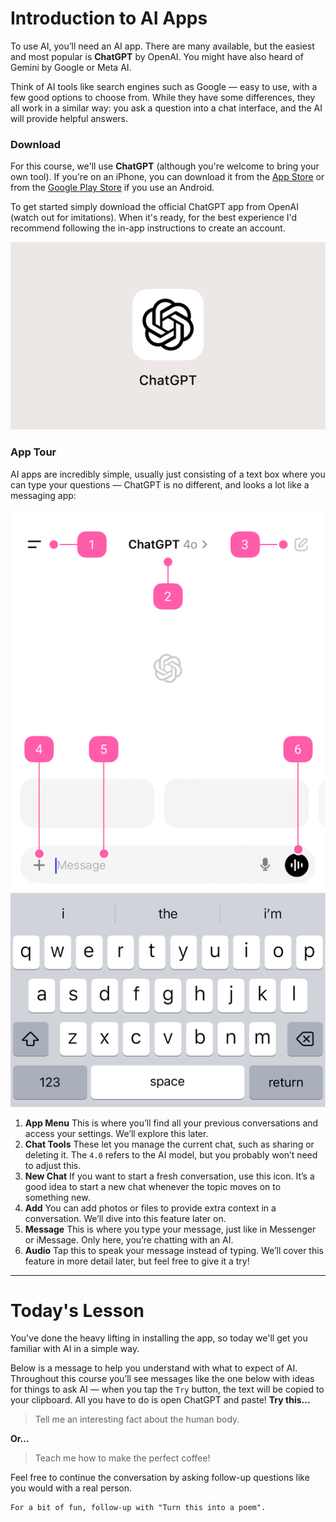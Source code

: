 # Introduction to AI Apps
To use AI, you’ll need an AI app. There are many available, but the easiest and most popular is **ChatGPT** by OpenAI. You might have also heard of Gemini by Google or Meta AI.

Think of AI tools like search engines such as Google — easy to use, with a few good options to choose from. While they have some differences, they all work in a similar way: you ask a question into a chat interface, and the AI will provide helpful answers.

### Download
For this course, we'll use **ChatGPT** (although you're welcome to bring your own tool). If you're on an iPhone, you can download it from the [App Store](https://apps.apple.com/us/app/chatgpt/id6448311069) or from the [Google Play Store](https://play.google.com/store/apps/details?id=com.openai.chatgpt) if you use an Android.

To get started simply download the official ChatGPT app from OpenAI (watch out for imitations). When it's ready, for the best experience I'd recommend following the in-app instructions to create an account.

![image](./assets/images/icon.png)

### App Tour
AI apps are incredibly simple, usually just consisting of a text box where you can type your questions &mdash; ChatGPT is no different, and looks a lot like a messaging app:

![image](./assets/images/tour.png)

1. **App Menu** This is where you’ll find all your previous conversations and access your settings. We’ll explore this later.
2. **Chat Tools** These let you manage the current chat, such as sharing or deleting it. The `4.0` refers to the AI model, but you probably won’t need to adjust this.
3. **New Chat** If you want to start a fresh conversation, use this icon. It’s a good idea to start a new chat whenever the topic moves on to something new.
4. **Add** You can add photos or files to provide extra context in a conversation. We’ll dive into this feature later on.
5. **Message** This is where you type your message, just like in Messenger or iMessage. Only here, you’re chatting with an AI.
6. **Audio** Tap this to speak your message instead of typing. We’ll cover this feature in more detail later, but feel free to give it a try!

***

# Today's Lesson
You've done the heavy lifting in installing the app, so today we'll get you familiar with AI in a simple way.

Below is a message to help you understand with what to expect of AI. Throughout this course you’ll see messages like the one below with ideas for things to ask AI — when you tap the `Try` button, the text will be copied to your clipboard. All you have to do is open ChatGPT and paste! **Try this...**

> Tell me an interesting fact about the human body.

**Or...**

> Teach me how to make the perfect coffee!

Feel free to continue the conversation by asking follow-up questions like you would with a real person.

```
For a bit of fun, follow-up with "Turn this into a poem".
```